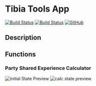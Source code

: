# Tibia Tools App 
[![Build Status](https://travis-ci.org/MiCLeal/tibia-tools-app.svg?branch=master)](https://travis-ci.org/MiCLeal/tibia-tools-app)
[![Build Status](https://ci.appveyor.com/api/projects/status/github/MiCLeal/tibia-gameplay-tools-app?branch=master&svg=true)](https://ci.appveyor.com/project/MiCLeal/tibia-gameplay-tools-app) 
[![GitHub](https://img.shields.io/github/license/mashape/apistatus.svg)](https://opensource.org/licenses/MIT)

## Description

## Functions

### Party Shared Experience Calculator


![initial State Preview](https://i.imgur.com/xHlNnMi.png) ![calc state preview](https://i.imgur.com/xmmgj1j.png)
